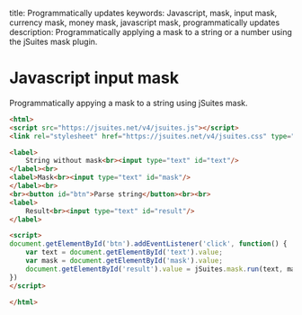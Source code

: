 title: Programmatically updates
keywords: Javascript, mask, input mask, currency mask, money mask, javascript mask, programmatically updates
description: Programmatically applying a mask to a string or a number using the jSuites mask plugin.

Javascript input mask
=====================

Programmatically appying a mask to a string using jSuites mask.

```html
<html>
<script src="https://jsuites.net/v4/jsuites.js"></script>
<link rel="stylesheet" href="https://jsuites.net/v4/jsuites.css" type="text/css" />

<label>
    String without mask<br><input type="text" id="text"/>
</label><br>
<label>Mask<br><input type="text" id="mask"/>
</label><br>
<br><button id="btn">Parse string</button><br><br>
<label>
    Result<br><input type="text" id="result"/>
</label>

<script>
document.getElementById('btn').addEventListener('click', function() {
    var text = document.getElementById('text').value;
    var mask = document.getElementById('mask').value;
    document.getElementById('result').value = jSuites.mask.run(text, mask);
})
</script>

</html>
```

